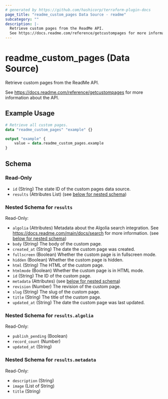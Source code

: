 ```yaml
---
# generated by https://github.com/hashicorp/terraform-plugin-docs
page_title: "readme_custom_pages Data Source - readme"
subcategory: ""
description: |-
  Retrieve custom pages from the ReadMe API.
  See https://docs.readme.com/reference/getcustompages for more information about the API.
---
```


# readme_custom_pages (Data Source)

Retrieve custom pages from the ReadMe API.

See <https://docs.readme.com/reference/getcustompages> for more information about the API.

## Example Usage

```terraform
# Retrieve all custom pages.
data "readme_custom_pages" "example" {}

output "example" {
    value = data.readme_custom_pages.example
}
```

<!-- schema generated by tfplugindocs -->
## Schema

### Read-Only

- `id` (String) The state ID of the custom pages data source.
- `results` (Attributes List) (see [below for nested schema](#nestedatt--results))

<a id="nestedatt--results"></a>
### Nested Schema for `results`

Read-Only:

- `algolia` (Attributes) Metadata about the Algolia search integration. See <https://docs.readme.com/main/docs/search> for more information. (see [below for nested schema](#nestedatt--results--algolia))
- `body` (String) The body of the custom page.
- `created_at` (String) The date the custom page was created.
- `fullscreen` (Boolean) Whether the custom page is in fullscreen mode.
- `hidden` (Boolean) Whether the custom page is hidden.
- `html` (String) The HTML of the custom page.
- `htmlmode` (Boolean) Whether the custom page is in HTML mode.
- `id` (String) The ID of the custom page.
- `metadata` (Attributes) (see [below for nested schema](#nestedatt--results--metadata))
- `revision` (Number) The revision of the custom page.
- `slug` (String) The slug of the custom page.
- `title` (String) The title of the custom page.
- `updated_at` (String) The date the custom page was last updated.

<a id="nestedatt--results--algolia"></a>
### Nested Schema for `results.algolia`

Read-Only:

- `publish_pending` (Boolean)
- `record_count` (Number)
- `updated_at` (String)


<a id="nestedatt--results--metadata"></a>
### Nested Schema for `results.metadata`

Read-Only:

- `description` (String)
- `image` (List of String)
- `title` (String)
